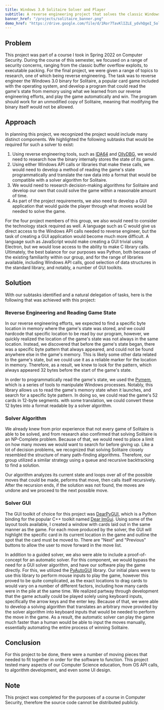 ```yaml
---
title: Windows 3.0 Solitaire Solver and Player
subtitle: A reverse engineering project that solves the classic Windows game, offerring a guided or automatic mode.
banner_href: "/projects/solitaire_banner.png"
demo_href: "https://drive.google.com/file/d/1Ror7TavKlIZLE_ydvhQgeI_5ol6L9Wnf/view?usp=sharing"
---
```


## Problem
This project was part of a course I took in Spring 2022 on Computer Security.
During the course of this semester, we focused on a range of security concerns,
ranging from the classic buffer overflow exploits, to executable packing. For
the final project, we were given a range of topics to research, one of which
being reverse engineering. The task was to reverse engineer the Windows 3.0
binary for Solitaire, a popular card game included with the operating system,
and develop a program that could read the game's state from memory using what we
learned from our reverse engineering efforts, and play the game automatically
and win. The program should work for an unmodified copy of Solitaire, meaning
that modifying the binary itself would not be allowed.

## Approach
In planning this project, we recognized the project would include many distinct
components. We highlighted the following subtasks that would be required for
such a solver to exist: 

  1. Using reverse engineering tools, such as [IDA64](https://hex-rays.com/ida-pro/) 
  and [OllyDBG](https://www.ollydbg.de/), we would need to research how the
  binary internally stores the state of its game.
  2. Using either Windows API calls or libraries that make these calls, we would
  need to develop a method of reading the game's state programmatically and
  translate the raw data into a format that would be compatible with a solver
  algorithm for Solitaire.
  3. We would need to research decision-making algorithms for Solitaire and
  develop our own that could solve the game within a reasonable amount of time.
  4. As part of the project requirements, we also need to develop a GUI
  application that would guide the player through what moves would be needed to
  solve the game.

For the four project members of this group, we also would need to consider the
technology stack required as well. A language such as C would give us direct
access to the Windows API calls needed to reverse engineer, but the task of
creating a GUI application would become much more difficult. A language such as
JavaScript would make creating a GUI trivial using Electron, but we would lose
access to the ability to make C library calls. Ultimately, the best balance for
our purposes was Python, both because of the existing familiarity within our
group, and for the range of libraries available, including Windows API calls,
good selection of data structures in the standard library, and notably, a number
of GUI toolkits.

## Solution
With our subtasks identified and a natural delegation of tasks, here is the
following that was achieved with this project:

### Reverse Engineering and Reading Game State
In our reverse engineering efforts, we expected to find a specific byte location
in memory where the game's state was stored, and we could hardcode that specific
location to be read by our program, however, we quickly realized the location
of the game's state was not always in the same location. Instead, we discovered
that before the game's state began, there was a specific byte pattern that always
appeared, and could not be found anywhere else in the game's memory. This is
likely some other data related to the game's state, but we could use it as a
reliable marker for the location in memory. Therefore, as a result, we knew to
look for the pattern, which always appeared 32 bytes before the start of the 
game's state.

In order to programmatically read the game's state, we used the 
[Pymem](https://github.com/srounet/Pymem), which is a series of tools to
manipulate Windows processes. Notably, this library allows us to read the game's
memory state when it launches, and search for a specific byte pattern. In doing
so, we could read the game's 52 cards in 12-byte segments. with some translation,
we could convert these 12 bytes into a format readable by a solver algorithm.

### Solver Algorithm
We already knew from prior experience that not every game of Solitaire is able
to be solved, and from research also confirmed that solving Solitaire is an
NP-Complete problem. Because of that, we would need to place a limit on how many
moves we would want to search for before giving up. Like a lot of decision
problems, we recognized that solving Solitaire closely resembled the structure
of many path-finding algorithms. Therefore, our group utilized a similar
strategy using a queue and recursive backtracking to find a solution.

Our algorithm analyzes its current state and loops over all of the possible
moves that could be made, peforms that move, then calls itself recursively.
After the recursion ends, if the solution was not found, the moves are undone and
we proceed to the next possible move.

### Solver GUI
The GUI toolkit of choice for this project was
[DearPyGUI](https://github.com/hoffstadt/DearPyGui), which is a Python binding 
for the popular C++ toolkit named [Dear ImGui](https://github.com/ocornut/imgui).
Using some of the layout tools available, I created a window with cards laid
out in the same manner as the game. For each move produced by the solver, the
GUI will highlight the specific card in its current location in the game and
outline the spot that the card must be moved to. There are "Next" and "Previous"
buttons to allow the user to move forward in the move list.

In addition to a guided solver, we also were able to include a proof-of-concept
for an automatic solver. For this component, we would bypass the need for a GUI
solver algorithm, and have our software play the game directly. For this, we
utilized the [PyAutoGUI](https://github.com/asweigart/pyautogui) library. Our
initial plans were to use this library to perform mouse inputs to play the game,
however this proved to be quite complicated, as the exact locations to drag cards
to would vary on a number of different factors, including how many cards were in
the pile at the same time. We realized partway through development that the game
actually could be played solely using keyboard inputs, specifically the arrow
keys and the enter key. Because of that, we were able to develop a solving
algorithm that translates an arbitrary move provided by the solver algorithm into
keyboard inputs that would be needed to perform the move in the game. As a
result, the automatic solver can play the game much faster than a human would be
able to input the moves manually, essentially automating the entire process of
winning Solitaire.

## Conclusion
For this project to be done, there were a number of moving pieces that needed
to fit together in order for the software to function. This project tested many
aspects of our Computer Science education, from OS API calls, to algorithm
development, and even some UI design.

## Note
This project was completed for the purposes of a course in Computer Security,
therefore the source code cannot be distributed publicly.